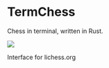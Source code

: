 # TermChess
Chess in terminal, written in Rust. 

![](https://img.shields.io/github/workflow/status/JayJaySea/term-chess/Rust)

Interface for lichess.org
